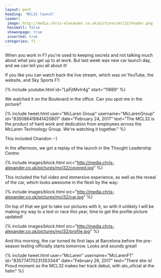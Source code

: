 ```yaml
---
layout: post
heading: 'MCL32 launch'
leader:
 image: http://media.chris-alexander.co.uk/pictures/mcl32/header.png
 hassmall: false
 showonpage: true
 inverted: true
categories: f1
---
```


When you work in F1 you're used to keeping secrets and not talking much about what you get up to at work. But last week was new car launch day, and we can tell you all about it!

If you like you can watch back the live stream, which was on YouTube, the website, and Sky Sports F1:

{% include youtube.html id="LpFjtMvIr4g" start="11689" %}

We watched it on the Boulevard in the office. Can you spot me in the picture?

{% include tweet.html user="McLaren Group" username="McLarenGroup" id="835086416841420801" date="February 24, 2017" text="The MCL32 is the product of hard work and dedication from employees across the McLaren Technology Group. We're watching it together." %}

This included Chandon :-)

In the afternoon, we got a replay of the launch in the Thought Leadership Centre:

{% include images/block.html src="http://media.chris-alexander.co.uk/pictures/mcl32/covered.jpg" %}

This included the full video and immersive experience, as well as the reveal of the car, which looks awesome in the flesh by the way:

{% include images/block.html src="http://media.chris-alexander.co.uk/pictures/mcl32/car.jpg" %}

On top of that we got to take our pictures with it, so with it unlikely I will be making my way to a test or race this year, time to get the profile picture updated!

{% include images/block.html src="http://media.chris-alexander.co.uk/pictures/mcl32/profile.jpg" %}

And this morning, the car turned its first laps at Barcelona before the pre-season testing officially starts tomorrow. Looks and sounds great!

{% include tweet.html user="McLaren" username="McLarenF1" id="835774170231353344" date="February 26, 2017" text="There she is! Proud moment as the MCL32 makes her track debut, with alo_oficial at the helm" %}